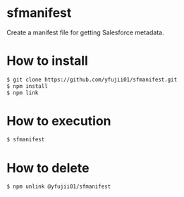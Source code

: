 # sfmanifest

Create a manifest file for getting Salesforce metadata.

# How to install

```sh
$ git clone https://github.com/yfujii01/sfmanifest.git
$ npm install
$ npm link
```

# How to execution

```sh
$ sfmanifest
```

# How to delete

```sh
$ npm unlink @yfujii01/sfmanifest
```
